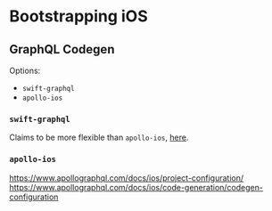 # Bootstrapping iOS

## GraphQL Codegen
Options:
* `swift-graphql`
* `apollo-ios`

### `swift-graphql`
Claims to be more flexible than `apollo-ios`, [here](https://swift-graphql.com/why).

### `apollo-ios`
https://www.apollographql.com/docs/ios/project-configuration/
https://www.apollographql.com/docs/ios/code-generation/codegen-configuration

